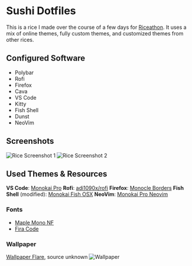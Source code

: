 # Sushi Dotfiles

This is a rice I made over the course of a few days for [Riceathon](https://riceathon.hackclub.com). It uses a mix of online themes, fully custom themes, and customized themes from other rices.

## Configured Software

- Polybar
- Rofi
- Firefox
- Cava
- VS Code
- Kitty
- Fish Shell
- Dunst
- NeoVim

## Screenshots

![Rice Screenshot 1](https://raw.githubusercontent.com/gusruben/sushi-dotfiles/main/screenshot.png)
![Rice Screenshot 2](https://raw.githubusercontent.com/gusruben/sushi-dotfiles/main/screenshot2.png)

## Used Themes & Resources

**VS Code**: [Monokai Pro](https://marketplace.visualstudio.com/items?itemName=monokai.theme-monokai-pro-vscode)
**Rofi**: [adi1090x/rofi](https://github.com/adi1090x/rofi)
**Firefox**: [Monocle Borders](https://addons.mozilla.org/en-US/firefox/addon/monocle-borders/)
**Fish Shell** (modified): [Monokai Fish OSX](https://github.com/benmarten/Monokai_Fish_OSX/)
**NeoVim**: [Monokai Pro Neovim](https://github.com/loctvl842/monokai-pro.nvim)

### Fonts

- [Maple Mono NF](https://github.com/subframe7536/Maple-font)
- [Fira Code](https://github.com/tonsky/FiraCode)

### Wallpaper

[Wallpaper Flare](https://www.wallpaperflare.com/switch-switches-artwork-sushi-keyboard-switch-stem-mechanical-keyboard-wallpaper-ybryx), source unknown
![Wallpaper](https://raw.githubusercontent.com/gusruben/sushi-dotfiles/main/wallpaper.jpg)